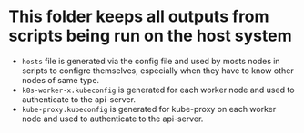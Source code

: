# This folder keeps all outputs from scripts being run on the host system

- `hosts` file is generated via the config file and used by mosts nodes in scripts to configre themselves, especially when they have to know other nodes of same type.
- `k8s-worker-x.kubeconfig` is generated for each worker node and used to authenticate to the api-server.
- `kube-proxy.kubeconfig` is generated for kube-proxy on each worker node and used to authenticate to the api-server.
